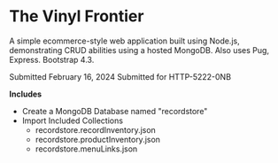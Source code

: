 # The Vinyl Frontier
A simple ecommerce-style web application built using Node.js, demonstrating CRUD abilities using a hosted MongoDB. Also uses Pug, Express. Bootstrap 4.3.

Submitted February 16, 2024
Submitted for HTTP-5222-0NB

**Includes**
- Create a MongoDB Database named "recordstore"
- Import Included Collections
	- recordstore.recordInventory.json
	- recordstore.productInventory.json
	- recordstore.menuLinks.json
